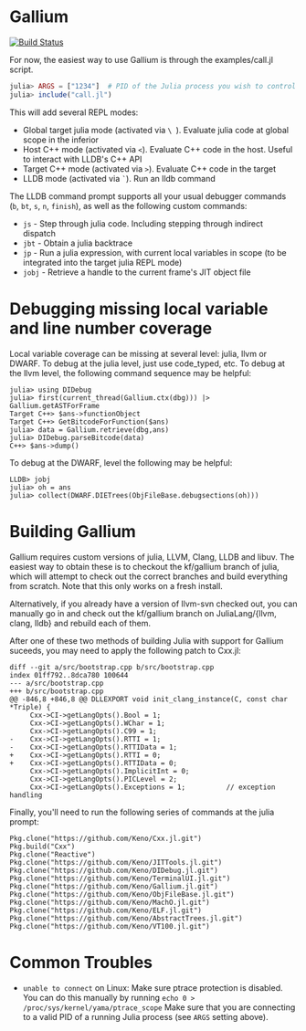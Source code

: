# Gallium

[![Build Status](https://travis-ci.org/Keno/Gallium.jl.svg?branch=master)](https://travis-ci.org/Keno/Gallium.jl)

For now, the easiest way to use Gallium is through the examples/call.jl script.

```julia
julia> ARGS = ["1234"]  # PID of the Julia process you wish to control
julia> include("call.jl")
```

This will add several REPL modes:
- Global target julia mode (activated via `\ `). Evaluate julia code at global scope in the inferior
- Host C++ mode (activated via `<`). Evaluate C++ code in the host. Useful to interact with LLDB's C++ API
- Target C++ mode (activated via `>`). Evaluate C++ code in the target
- LLDB mode (activated via ``` ` ```). Run an lldb command

The LLDB command prompt supports all your usual debugger commands (`b`, `bt`, `s`, `n`, `finish`), as well as the following custom commands:
- `js` - Step through julia code. Including stepping through indirect dispatch
- `jbt` - Obtain a julia backtrace
- `jp` - Run a julia expression, with current local variables in scope (to be integrated into the target julia REPL mode)
- `jobj` - Retrieve a handle to the current frame's JIT object file

# Debugging missing local variable and line number coverage

Local variable coverage can be missing at several level: julia, llvm or DWARF. To debug at the julia level, just use code_typed, etc. To debug at the llvm level, the following command sequence may be helpful:

```
julia> using DIDebug
julia> first(current_thread(Gallium.ctx(dbg))) |> Gallium.getASTForFrame
Target C++> $ans->functionObject
Target C++> GetBitcodeForFunction($ans)
julia> data = Gallium.retrieve(dbg,ans)
julia> DIDebug.parseBitcode(data)
C++> $ans->dump()
```

To debug at the DWARF, level the following may be helpful:

```
LLDB> jobj
julia> oh = ans
julia> collect(DWARF.DIETrees(ObjFileBase.debugsections(oh)))
```

# Building Gallium

Gallium requires custom versions of julia, LLVM, Clang, LLDB and libuv. The easiest way to obtain these
is to checkout the kf/gallium branch of julia, which will attempt to check out the correct branches and
build everything from scratch. Note that this only works on a fresh install.

Alternatively, if you already have a version of llvm-svn checked out, you can manually go in and
check out the kf/gallium branch on JuliaLang/{llvm, clang, lldb} and rebuild each of them.

After one of these two methods of building Julia with support for Gallium suceeds, you may need to apply
the following patch to Cxx.jl:

```
diff --git a/src/bootstrap.cpp b/src/bootstrap.cpp
index 01ff792..8dca780 100644
--- a/src/bootstrap.cpp
+++ b/src/bootstrap.cpp
@@ -846,8 +846,8 @@ DLLEXPORT void init_clang_instance(C, const char *Triple) {
     Cxx->CI->getLangOpts().Bool = 1;
     Cxx->CI->getLangOpts().WChar = 1;
     Cxx->CI->getLangOpts().C99 = 1;
-    Cxx->CI->getLangOpts().RTTI = 1;
-    Cxx->CI->getLangOpts().RTTIData = 1;
+    Cxx->CI->getLangOpts().RTTI = 0;
+    Cxx->CI->getLangOpts().RTTIData = 0;
     Cxx->CI->getLangOpts().ImplicitInt = 0;
     Cxx->CI->getLangOpts().PICLevel = 2;
     Cxx->CI->getLangOpts().Exceptions = 1;          // exception handling
```
Finally, you'll need to run the following series of commands at the julia prompt:
```
Pkg.clone("https://github.com/Keno/Cxx.jl.git")
Pkg.build("Cxx")
Pkg.clone("Reactive")
Pkg.clone("https://github.com/Keno/JITTools.jl.git")
Pkg.clone("https://github.com/Keno/DIDebug.jl.git")
Pkg.clone("https://github.com/Keno/TerminalUI.jl.git")
Pkg.clone("https://github.com/Keno/Gallium.jl.git")
Pkg.clone("https://github.com/Keno/ObjFileBase.jl.git")
Pkg.clone("https://github.com/Keno/MachO.jl.git")
Pkg.clone("https://github.com/Keno/ELF.jl.git")
Pkg.clone("https://github.com/Keno/AbstractTrees.jl.git")
Pkg.clone("https://github.com/Keno/VT100.jl.git")
```

# Common Troubles

- `unable to connect` on Linux: Make sure ptrace protection is disabled. You can do this manually by running `echo 0 > /proc/sys/kernel/yama/ptrace_scope` Make sure that you are connecting to a valid PID of a running Julia process (see `ARGS` setting above).

